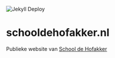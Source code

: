 ![Jekyll Deploy](https://github.com/schooldehofakker/schooldehofakker.nl/workflows/Jekyll%20Deploy/badge.svg?branch=master)

# schooldehofakker.nl
Publieke website van [School de Hofakker](https://schooldehofakker.nl)
